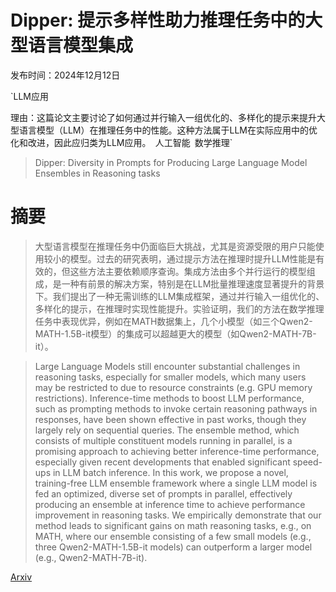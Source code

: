 # Dipper: 提示多样性助力推理任务中的大型语言模型集成

发布时间：2024年12月12日

`LLM应用

理由：这篇论文主要讨论了如何通过并行输入一组优化的、多样化的提示来提升大型语言模型（LLM）在推理任务中的性能。这种方法属于LLM在实际应用中的优化和改进，因此应归类为LLM应用。` `人工智能` `数学推理`

> Dipper: Diversity in Prompts for Producing Large Language Model Ensembles in Reasoning tasks

# 摘要

> 大型语言模型在推理任务中仍面临巨大挑战，尤其是资源受限的用户只能使用较小的模型。过去的研究表明，通过提示方法在推理时提升LLM性能是有效的，但这些方法主要依赖顺序查询。集成方法由多个并行运行的模型组成，是一种有前景的解决方案，特别是在LLM批量推理速度显著提升的背景下。我们提出了一种无需训练的LLM集成框架，通过并行输入一组优化的、多样化的提示，在推理时实现性能提升。实验证明，我们的方法在数学推理任务中表现优异，例如在MATH数据集上，几个小模型（如三个Qwen2-MATH-1.5B-it模型）的集成可以超越更大的模型（如Qwen2-MATH-7B-it）。

> Large Language Models still encounter substantial challenges in reasoning tasks, especially for smaller models, which many users may be restricted to due to resource constraints (e.g. GPU memory restrictions). Inference-time methods to boost LLM performance, such as prompting methods to invoke certain reasoning pathways in responses, have been shown effective in past works, though they largely rely on sequential queries. The ensemble method, which consists of multiple constituent models running in parallel, is a promising approach to achieving better inference-time performance, especially given recent developments that enabled significant speed-ups in LLM batch inference. In this work, we propose a novel, training-free LLM ensemble framework where a single LLM model is fed an optimized, diverse set of prompts in parallel, effectively producing an ensemble at inference time to achieve performance improvement in reasoning tasks. We empirically demonstrate that our method leads to significant gains on math reasoning tasks, e.g., on MATH, where our ensemble consisting of a few small models (e.g., three Qwen2-MATH-1.5B-it models) can outperform a larger model (e.g., Qwen2-MATH-7B-it).

[Arxiv](https://arxiv.org/abs/2412.15238)